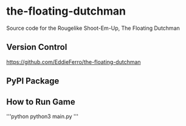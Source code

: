 # the-floating-dutchman
Source code for the Rougelike Shoot-Em-Up, The Floating Dutchman

## Version Control
https://github.com/EddieFerro/the-floating-dutchman

## PyPI Package


## How to Run Game
'''python
python3 main.py
'''